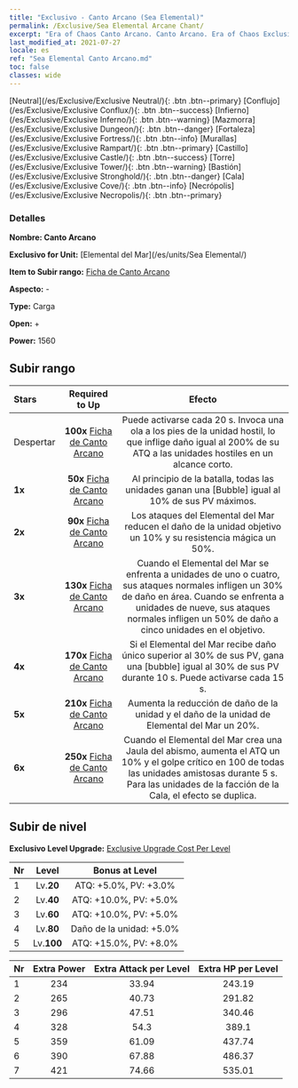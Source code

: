 ```yaml
---
title: "Exclusivo - Canto Arcano (Sea Elemental)"
permalink: /Exclusive/Sea Elemental Arcane Chant/
excerpt: "Era of Chaos Canto Arcano. Canto Arcano. Era of Chaos Exclusivo Canto Arcano. Elemental del Mar Exclusivo."
last_modified_at: 2021-07-27
locale: es
ref: "Sea Elemental Canto Arcano.md"
toc: false
classes: wide
---
```

 [Neutral](/es/Exclusive/Exclusive Neutral/){: .btn .btn--primary} [Conflujo](/es/Exclusive/Exclusive Conflux/){: .btn .btn--success} [Infierno](/es/Exclusive/Exclusive Inferno/){: .btn .btn--warning} [Mazmorra](/es/Exclusive/Exclusive Dungeon/){: .btn .btn--danger} [Fortaleza](/es/Exclusive/Exclusive Fortress/){: .btn .btn--info} [Murallas](/es/Exclusive/Exclusive Rampart/){: .btn .btn--primary} [Castillo](/es/Exclusive/Exclusive Castle/){: .btn .btn--success} [Torre](/es/Exclusive/Exclusive Tower/){: .btn .btn--warning} [Bastión](/es/Exclusive/Exclusive Stronghold/){: .btn .btn--danger} [Cala](/es/Exclusive/Exclusive Cove/){: .btn .btn--info} [Necrópolis](/es/Exclusive/Exclusive Necropolis/){: .btn .btn--primary} 

### Detalles
 **Nombre: Canto Arcano** 

 **Exclusivo for Unit:** [Elemental del Mar](/es/units/Sea Elemental/) 

 **Item to Subir rango:** [Ficha de Canto Arcano](/ItemsES/con_915/)

 **Aspecto:** -

 **Type:** Carga

 **Open:** +

 **Power:** 1560

## Subir rango

  |     Stars    |  Required to Up | Efecto |
  |:-------------|:---------------:|:---------------:|
  |  Despertar  | **100x** [Ficha de Canto Arcano](/ItemsES/con_915/) | <Tidal Waves> Puede activarse cada 20 s. Invoca una ola a los pies de la unidad hostil, lo que inflige daño igual al 200% de su ATQ a las unidades hostiles en un alcance corto. |
  | **1x** <i class="fas fa-star"/> | **50x** [Ficha de Canto Arcano](/ItemsES/con_915/) | Al principio de la batalla, todas las unidades ganan una [Bubble] igual al 10% de sus PV máximos. |
  | **2x** <i class="fas fa-star"/> | **90x** [Ficha de Canto Arcano](/ItemsES/con_915/) | Los ataques del Elemental del Mar reducen el daño de la unidad objetivo un 10% y su resistencia mágica un 50%. |
  | **3x** <i class="fas fa-star"/> | **130x** [Ficha de Canto Arcano](/ItemsES/con_915/) | Cuando el Elemental del Mar se enfrenta a unidades de uno o cuatro, sus ataques normales infligen un 30% de daño en área. Cuando se enfrenta a unidades de nueve, sus ataques normales infligen un 50% de daño a cinco unidades en el objetivo. |
  | **4x** <i class="fas fa-star"/> | **170x** [Ficha de Canto Arcano](/ItemsES/con_915/) | Si el Elemental del Mar recibe daño único superior al 30% de sus PV, gana una [bubble] igual al 30% de sus PV durante 10 s. Puede activarse cada 15 s. |
  | **5x** <i class="fas fa-star"/> | **210x** [Ficha de Canto Arcano](/ItemsES/con_915/) | Aumenta la reducción de daño de la unidad y el daño de la unidad de Elemental del Mar un 20%. |
  | **6x** <i class="fas fa-star"/> | **250x** [Ficha de Canto Arcano](/ItemsES/con_915/) | Cuando el Elemental del Mar crea una Jaula del abismo, aumenta el ATQ un 10% y el golpe crítico en 100 de todas las unidades amistosas durante 5 s. Para las unidades de la facción de la Cala, el efecto se duplica. |


## Subir de nivel
 **Exclusivo Level Upgrade:** [Exclusive Upgrade Cost Per Level](/Exclusive/ExclusiveUpgradeCostPerLevel/)

  |  Nr  |   Level  | Bonus at Level |
  |:-----|:--------:|:--------------:|
  | 1 | Lv.**20** | ATQ: +5.0%, PV: +3.0% |
  | 2 | Lv.**40** | ATQ: +10.0%, PV: +5.0% |
  | 3 | Lv.**60** | ATQ: +10.0%, PV: +5.0% |
  | 4 | Lv.**80** | Daño de la unidad: +5.0% |
  | 5 | Lv.**100** | ATQ: +15.0%, PV: +8.0% |


  |  Nr  |  Extra Power | Extra Attack per Level | Extra HP per Level |
  |:-----|:--------:|:--------:|:--------:|
  | 1 | 234 | 33.94 | 243.19 |
  | 2 | 265 | 40.73 | 291.82 |
  | 3 | 296 | 47.51 | 340.46 |
  | 4 | 328 | 54.3 | 389.1 |
  | 5 | 359 | 61.09 | 437.74 |
  | 6 | 390 | 67.88 | 486.37 |
  | 7 | 421 | 74.66 | 535.01 |


